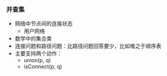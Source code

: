 ### 并查集

- 网络中节点间的连接状态
    - 用户网络
- 数学中的集合类
- 连接问题和路径问题：比路径问题回答要少，比如堆之于顺序表
- 主要支持两个动作：
    - union(p, q)
    - isConnect(p, q)
   
